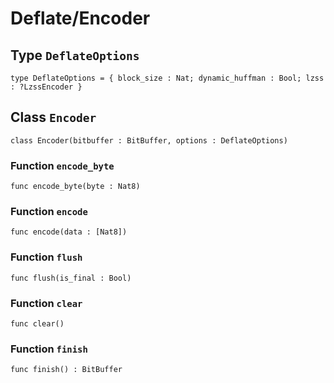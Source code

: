 # Deflate/Encoder

## Type `DeflateOptions`
``` motoko no-repl
type DeflateOptions = { block_size : Nat; dynamic_huffman : Bool; lzss : ?LzssEncoder }
```


## Class `Encoder`

``` motoko no-repl
class Encoder(bitbuffer : BitBuffer, options : DeflateOptions)
```


### Function `encode_byte`
``` motoko no-repl
func encode_byte(byte : Nat8)
```



### Function `encode`
``` motoko no-repl
func encode(data : [Nat8])
```



### Function `flush`
``` motoko no-repl
func flush(is_final : Bool)
```



### Function `clear`
``` motoko no-repl
func clear()
```



### Function `finish`
``` motoko no-repl
func finish() : BitBuffer
```

